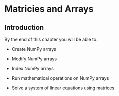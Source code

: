 
# Matricies and Arrays
## Introduction
By the end of this chapter you will be able to:

 * Create NumPy arrays
 
 * Modify NumPy arrays
 
 * Index NumPy arrays
 
 * Run mathematical operations on  NumPy arrays
 
 * Solve a system of linear equations using matrices
 

